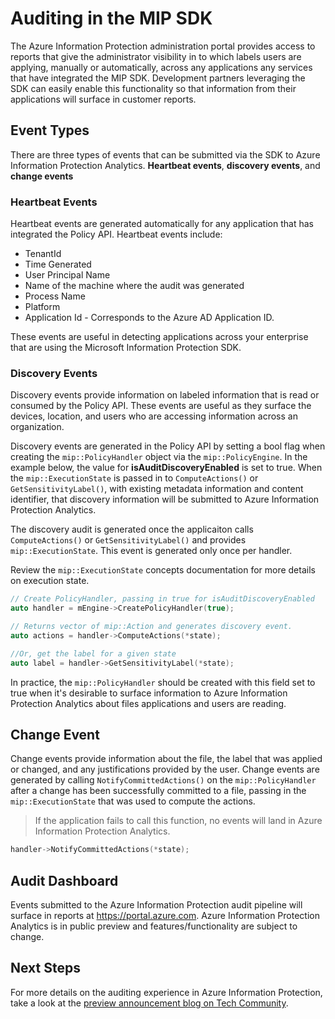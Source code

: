 # Auditing in the MIP SDK

The Azure Information Protection administration portal provides access to reports that give the administrator visibility in to which labels users are applying, manually or automatically, across any applications any services that have integrated the MIP SDK. Development partners leveraging the SDK can easily enable this functionality so that information from their applications will surface in customer reports.

## Event Types

There are three types of events that can be submitted via the SDK to Azure Information Protection Analytics. **Heartbeat events**, **discovery events**, and **change events**

### Heartbeat Events

Heartbeat events are generated automatically for any application that has integrated the Policy API. Heartbeat events include:

* TenantId
* Time Generated
* User Principal Name
* Name of the machine where the audit was generated
* Process Name
* Platform
* Application Id - Corresponds to the Azure AD Application ID.

These events are useful in detecting applications across your enterprise that are using the Microsoft Information Protection SDK.

### Discovery Events

Discovery events provide information on labeled information that is read or consumed by the Policy API. These events are useful as they surface the devices, location, and users who are accessing information across an organization.

Discovery events are generated in the Policy API by setting a bool flag when creating the `mip::PolicyHandler` object via the `mip::PolicyEngine`. In the example below, the value for **isAuditDiscoveryEnabled** is set to true. When the `mip::ExecutionState` is passed in to `ComputeActions()` or `GetSensitivityLabel()`, with existing metadata information and content identifier, that discovery information will be submitted to Azure Information Protection Analytics.

The discovery audit is generated once the applicaiton calls `ComputeActions()` or `GetSensitivityLabel()` and provides `mip::ExecutionState`. This event is generated only once per handler.

Review the `mip::ExecutionState` concepts documentation for more details on execution state.

```cpp
// Create PolicyHandler, passing in true for isAuditDiscoveryEnabled
auto handler = mEngine->CreatePolicyHandler(true);

// Returns vector of mip::Action and generates discovery event.
auto actions = handler->ComputeActions(*state);

//Or, get the label for a given state
auto label = handler->GetSensitivityLabel(*state);
```

In practice, the `mip::PolicyHandler` should be created with this field set to true when it's desirable to surface information to Azure Information Protection Analytics about files applications and users are reading.

## Change Event

Change events provide information about the file, the label that was applied or changed, and any justifications provided by the user. Change events are generated by calling `NotifyCommittedActions()` on the `mip::PolicyHandler` after a change has been successfully committed to a file, passing in the `mip::ExecutionState` that was used to compute the actions.

> If the application fails to call this function, no events will land in Azure Information Protection Analytics.

```cpp
handler->NotifyCommittedActions(*state);
```

## Audit Dashboard

Events submitted to the Azure Information Protection audit pipeline will surface in reports at https://portal.azure.com. Azure Information Protection Analytics is in public preview and features/functionality are subject to change.

## Next Steps

For more details on the auditing experience in Azure Information Protection, take a look at the [preview announcement blog on Tech Community](https://techcommunity.microsoft.com/t5/Azure-Information-Protection/Data-discovery-reporting-and-analytics-for-all-your-data-with/ba-p/253854).

